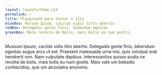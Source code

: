 ```yaml
---
layout: layouts/home.njk
permalink: /
title: Playground para testar o 11ty
blueBox: Mussum Ipsum, cacilds vidis litro abertis
redBox: Delegadis gente finis, bibendum egestas 
greenBox: Mece receita de bolis, mais bolis eu num gostis.
---
```


<p>Mussum Ipsum, cacilds vidis litro abertis. Delegadis gente finis, 
bibendum egestas augue arcu ut est. Praesent malesuada urna nisi, quis 
volutpat erat hendrerit non. Nam vulputate dapibus. Interessantiss quisso 
pudia ce receita de bolis, mais bolis eu num gostis. Mais vale um bebadis 
conhecidiss, que um alcoolatra anonimis.
</p>


